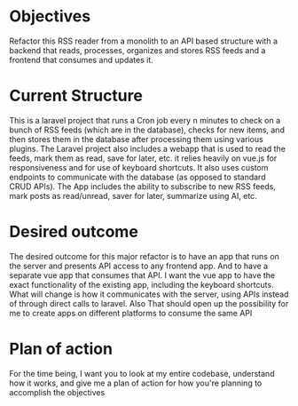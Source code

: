 # Objectives

Refactor this RSS reader from a monolith to an API based structure with a backend that reads, processes, organizes and stores RSS feeds and a frontend that consumes and updates it.

# Current Structure

This is a laravel project that runs a Cron job every n minutes to check on a bunch of RSS feeds (which are in the database), checks for new items, and then stores them in the database after processing them using various plugins. 
The Laravel project also includes a webapp that is used to read the feeds, mark them as read, save for later, etc. it relies heavily on vue.js for responsiveness and for use of keyboard shortcuts. It also uses custom endpoints to communicate with the database (as opposed to standard CRUD APIs). The App includes the ability to subscribe to new RSS feeds, mark posts as read/unread, saver for later, summarize using AI, etc.

# Desired outcome

The desired outcome for this major refactor is to have an app that runs on the server and presents API access to any frontend app. And to have a separate vue app that consumes that API. I want the vue app to have the exact functionality of the existing app, including the keyboard shortcuts. What will change is how it communicates with the server, using APIs instead of through direct calls to laravel. 
Also That should open up the possibility for me to create apps on different platforms to consume the same API

# Plan of action

For the time being, I want you to look at my entire codebase, understand how it works, and give me a plan of action for how you're planning to accomplish the objectives


